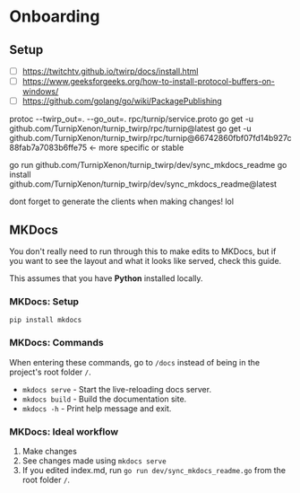 # Onboarding

## Setup

- [ ] https://twitchtv.github.io/twirp/docs/install.html
- [ ] https://www.geeksforgeeks.org/how-to-install-protocol-buffers-on-windows/
- [ ] https://github.com/golang/go/wiki/PackagePublishing

protoc --twirp_out=. --go_out=. rpc/turnip/service.proto
go get -u github.com/TurnipXenon/turnip_twirp/rpc/turnip@latest
go get -u github.com/TurnipXenon/turnip_twirp/rpc/turnip@66742860fbf07fd14b927c88fab7a7083b6ffe75 <- more specific or stable

go run github.com/TurnipXenon/turnip_twirp/dev/sync_mkdocs_readme
go install github.com/TurnipXenon/turnip_twirp/dev/sync_mkdocs_readme@latest

dont forget to generate the clients when making changes! lol

## MKDocs

You don't really need to run through this to make edits to MKDocs, but if you want to see the layout and what it looks
like served, check this guide.

This assumes that you have **Python** installed locally.

### MKDocs: Setup

```shell
pip install mkdocs
```

### MKDocs: Commands

When entering these commands, go to `/docs` instead of being in the project's root folder `/`.

* `mkdocs serve` - Start the live-reloading docs server.
* `mkdocs build` - Build the documentation site.
* `mkdocs -h` - Print help message and exit.

### MKDocs: Ideal workflow

1. Make changes
2. See changes made using `mkdocs serve`
3. If you edited index.md, run `go run dev/sync_mkdocs_readme.go` from the root folder `/`.
